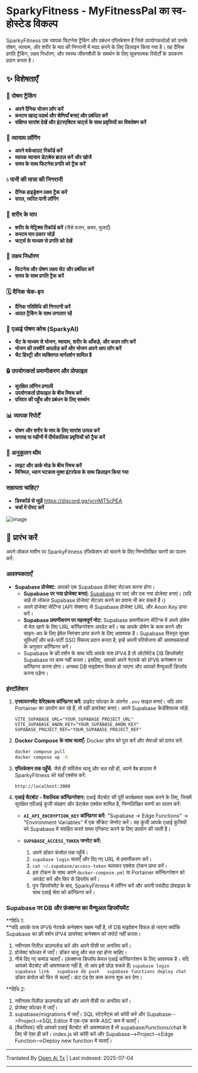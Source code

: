 # SparkyFitness - MyFitnessPal का स्व-होस्टेड विकल्प

SparkyFitness एक व्यापक फिटनेस ट्रैकिंग और प्रबंधन एप्लिकेशन है जिसे उपयोगकर्ताओं को उनके पोषण, व्यायाम, और शरीर के माप की निगरानी में मदद करने के लिए डिज़ाइन किया गया है। यह दैनिक प्रगति ट्रैकिंग, लक्ष्य निर्धारण, और स्वस्थ जीवनशैली के समर्थन के लिए सूचनात्मक रिपोर्टों के उपकरण प्रदान करता है।


## ✨ विशेषताएँ

### 🍎 पोषण ट्रैकिंग

* **अपने दैनिक भोजन लॉग करें**
* **कस्टम खाद्य पदार्थ और श्रेणियाँ बनाएं और प्रबंधित करें**
* **संक्षिप्त सारांश देखें और इंटरएक्टिव चार्ट्स के साथ प्रवृत्तियों का विश्लेषण करें**

### 💪 व्यायाम लॉगिंग

* **अपने वर्कआउट रिकॉर्ड करें**
* **व्यापक व्यायाम डेटाबेस ब्राउज़ करें और खोजें**
* **समय के साथ फिटनेस प्रगति को ट्रैक करें**

### 💧 पानी की मात्रा की निगरानी

* **दैनिक हाइड्रेशन लक्ष्य ट्रैक करें**
* **सरल, त्वरित पानी लॉगिंग**

### 📏 शरीर के माप

* **शरीर के मेट्रिक्स रिकॉर्ड करें** (जैसे वजन, कमर, भुजाएँ)
* **कस्टम माप प्रकार जोड़ें**
* **चार्ट्स के माध्यम से प्रगति को देखें**

### 🎯 लक्ष्य निर्धारण

* **फिटनेस और पोषण लक्ष्य सेट और प्रबंधित करें**
* **समय के साथ प्रगति ट्रैक करें**

### 🗓️ दैनिक चेक-इन

* **दैनिक गतिविधि की निगरानी करें**
* **आदत ट्रैकिंग के साथ लगातार रहें**

### 🤖 एआई पोषण कोच (SparkyAI)

* **चैट के माध्यम से भोजन, व्यायाम, शरीर के आँकड़े, और कदम लॉग करें**
* **भोजन की तस्वीरें अपलोड करें और भोजन अपने आप लॉग करें**
* **चैट हिस्ट्री और व्यक्तिगत मार्गदर्शन शामिल है**

### 🔒 उपयोगकर्ता प्रमाणीकरण और प्रोफाइल

* **सुरक्षित लॉगिन प्रणाली**
* **उपयोगकर्ता प्रोफाइल के बीच स्विच करें**
* **परिवार की पहुँच और प्रबंधन के लिए समर्थन**

### 📊 व्यापक रिपोर्टें

* **पोषण और शरीर के माप के लिए सारांश उत्पन्न करें**
* **सप्ताह या महीनों में दीर्घकालिक प्रवृत्तियों को ट्रैक करें**

### 🎨 अनुकूलन थीम

* **लाइट और डार्क मोड के बीच स्विच करें**
* **मिनिमल, ध्यान भटकाव मुक्त इंटरफेस के साथ डिज़ाइन किया गया**

### सहायता चाहिए?
* **डिस्कॉर्ड से जुड़ें**
  https://discord.gg/vcnMT5cPEA
* **चर्चा में पोस्ट करें**


![image](https://github.com/user-attachments/assets/ccc7f34e-a663-405f-a4d4-a9888c3197bc)


## 🚀 प्रारंभ करें

अपने लोकल मशीन पर SparkyFitness एप्लिकेशन को चलाने के लिए निम्नलिखित चरणों का पालन करें:

### आवश्यकताएँ

*   **Supabase प्रोजेक्ट:** आपको एक Supabase प्रोजेक्ट सेटअप करना होगा।
    *   **Supabase पर नया प्रोजेक्ट बनाएं:** [Supabase](https://app.supabase.com/) पर जाएं और एक नया प्रोजेक्ट बनाएं। (यदि चाहें तो लोकल Supabase प्रोजेक्ट सेटअप करने का प्रयास भी कर सकते हैं।)
    *   अपने प्रोजेक्ट सेटिंग्स (API सेक्शन) से Supabase प्रोजेक्ट URL और Anon Key प्राप्त करें।
    *   **Supabase प्रमाणीकरण पर महत्वपूर्ण नोट:** Supabase प्रमाणीकरण सेटिंग्स में अपने डोमेन से मेल खाने के लिए URL कॉन्फ़िगरेशन अपडेट करें। यह आपके डोमेन के काम करने और साइन-अप के लिए ईमेल निमंत्रण प्राप्त करने के लिए आवश्यक है। Supabase विस्तृत सुरक्षा सुविधाएँ और थर्ड-पार्टी SSO विकल्प प्रदान करता है; इन्हें अपनी परियोजना की आवश्यकताओं के अनुसार कॉन्फ़िगर करें।
    *   Supabase के फ्री वर्शन के साथ यदि आपके पास IPV4 है तो ऑटोमेटेड DB डिप्लॉयमेंट Supabase पर काम नहीं करता। इसलिए, आपको अपने नेटवर्क को IPV6 कनेक्शन पर कॉन्फ़िगर करना होगा। अन्यथा DB माइग्रेशन विफल हो जाएगा और आपको मैन्युअली डिप्लॉय करना पड़ेगा।       


    

### इंस्टॉलेशन

1.  **एनवायरनमेंट वेरिएबल्स कॉन्फ़िगर करें:**
    प्राइवेट फोल्डर के अंतर्गत `.env` फाइल बनाएं। यदि आप Portainer का उपयोग कर रहे हैं, तो वहीं डायरेक्ट बनाएं।
    अपने Supabase क्रेडेंशियल्स जोड़ें:
    ```
    VITE_SUPABASE_URL="YOUR_SUPABASE_PROJECT_URL"
    VITE_SUPABASE_ANON_KEY="YOUR_SUPABASE_ANON_KEY"
    SUPABASE_PROJECT_REF="YOUR_SUPABASE_PROJECT_REF"    
    ```

2.  **Docker Compose के साथ चलाएँ:**
    Docker इमेज को पुल करें और सेवाओं को प्रारंभ करें:
    ```sh
    docker compose pull
    docker compose up -d
    ```

3.  **एप्लिकेशन तक पहुँचें:**
    जैसे ही सर्विसेस चालू और चल रही हों, अपने वेब ब्राउज़र में SparkyFitness को यहाँ एक्सेस करें:
    ```
    http://localhost:3000
    ```

4.  **एआई चैटबोट - वैकल्पिक कॉन्फ़िगरेशन:**
    एआई चैटबोट की पूरी कार्यक्षमता सक्षम करने के लिए, जिसमें सुरक्षित एपीआई कुंजी संग्रहण और डेटाबेस एक्सेस शामिल है, निम्नलिखित चरणों का पालन करें:

    *   **`AI_API_ENCRYPTION_KEY` कॉन्फ़िगर करें:** "Supabase -> Edge Functions" -> "Environment Variables" में एक सीक्रेट जेनरेट करें। यह कुंजी आपके एआई कुंजियों को Supabase में संग्रहित करते समय एन्क्रिप्ट करने के लिए उपयोग की जाती है।

    *   **`SUPABASE_ACCESS_TOKEN` जनरेट करें:**
        1.  अपने डॉकर कंसोल तक पहुँचें।
        2.  `supabase login` चलाएँ और दिए गए URL से प्रमाणीकरण करें।
        3.  `cat ~/.supabase/access-token` चलाकर एक्सेस टोकन प्राप्त करें।
        4.  इस टोकन के साथ अपने `docker-compose.yml` या Portainer कॉन्फ़िगरेशन को अपडेट करें और फिर से डिप्लॉय करें।
        5.  पुनः डिप्लॉयमेंट के बाद, SparkyFitness में लॉगिन करें और अपनी पसंदीदा प्रोवाइडर के साथ एआई सेवा को कॉन्फ़िगर करें।
     

### Supabase पर DB और फ़ंक्शन्स का मैन्युअल डिप्लॉयमेंट
**विधि 1:  
**यदि आपके पास IPV6 नेटवर्क कनेक्शन सक्षम नहीं है, तो DB माइग्रेशन विफल हो जाएगा क्योंकि Supabase का फ्री वर्शन IPV4 डायरेक्ट कनेक्शन को सपोर्ट नहीं करता।

   1. नवीनतम रिलीज़ डाउनलोड करें और अपने पीसी पर अनज़िप करें।
   2. प्रोजेक्ट फोल्डर में जाएँ। डॉकर चालू और चल रहा होना चाहिए।
   3. नीचे दिए गए कमांड चलाएँ। (फ़ंक्शन्स डिप्लॉय केवल एआई कॉन्फ़िगरेशन के लिए आवश्यक है। यदि आपको चैटबोट की आवश्यकता नहीं है, तो आप इसे छोड़ सकते हैं)
``
      supabase login  
      supabase link  
      supabase db push  
      supabase functions deploy chat   
``
डॉकर कंपोज़ को फिर से चलाएँ। फ्रंट एंड ऐप काम करना शुरू कर देगा।

**विधि 2:  
   1. नवीनतम रिलीज़ डाउनलोड करें और अपने पीसी पर अनज़िप करें।  
   2. प्रोजेक्ट फोल्डर में जाएँ।  
   3. supabase/migrations में जाएँ। SQL स्टेटमेंट्स को कॉपी करें और Supabase-->Project-->SQL Editor में एक-एक करके ASC क्रम में चलाएँ।  
   4. [वैकल्पिक] यदि आपको एआई चैटबोट की आवश्यकता है तो supabase/functions/chat के लिए भी ऐसा ही करें। index.js को कॉपी करें और Supabase-->Project-->Edge Function-->Deploy new function में चलाएँ।  


---

Tranlated By [Open Ai Tx](https://github.com/OpenAiTx/OpenAiTx) | Last indexed: 2025-07-04

---